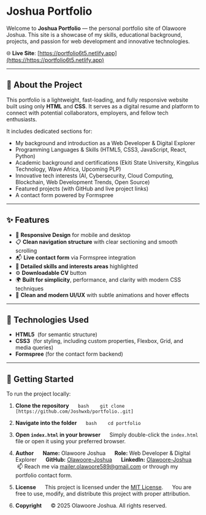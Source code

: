 # Joshua Portfolio

Welcome to **Joshua Portfolio** — the personal portfolio site of Olawoore Joshua. This site is a showcase of my skills, educational background, projects, and passion for web development and innovative technologies.

🌐 **Live Site**: [https://portfolio6t5.netlify.app](https://https://portfolio6t5.netlify.app)

---

## 📌 About the Project

This portfolio is a lightweight, fast-loading, and fully responsive website built using only **HTML** and **CSS**. It serves as a digital resume and platform to connect with potential collaborators, employers, and fellow tech enthusiasts.

It includes dedicated sections for:
- My background and introduction as a Web Developer & Digital Explorer
- Programming Languages & Skills (HTML5, CSS3, JavaScript, React, Python)
- Academic background and certifications (Ekiti State University, Kingplus Technology, Wave Africa, Upcoming PLP)
- Innovative tech interests (AI, Cybersecurity, Cloud Computing, Blockchain, Web Development Trends, Open Source)
- Featured projects (with GitHub and live project links)
- A contact form powered by Formspree

---

## ✨ Features

- 📱 **Responsive Design** for mobile and desktop
- 📋 **Clean navigation structure** with clear sectioning and smooth scrolling
- 📬 **Live contact form** via Formspree integration
- 🧠 **Detailed skills and interests areas** highlighted
- ⚙️ **Downloadable CV** button
- 🌍 **Built for simplicity**, performance, and clarity with modern CSS techniques
- 🎨 **Clean and modern UI/UX** with subtle animations and hover effects

---

## 🔧 Technologies Used

- **HTML5**  (for semantic structure)
- **CSS3**  (for styling, including custom properties, Flexbox, Grid, and media queries)
- **Formspree** (for the contact form backend)  

---

## 🚀 Getting Started

To run the project locally:

1. **Clone the repository**  
   ```bash
   git clone [https://github.com/Joshwxb/portfolio..git] 
   ```

2. **Navigate into the folder**  
   ```bash
   cd portfolio
   ```

3. **Open `index.html` in your browser**  
   Simply double-click the `index.html` file or open it using your preferred browser.

4. **Author**  
   **Name:** Olawoore Joshua  
   **Role:** Web Developer & Digital Explorer  
   **GitHub:** [Olawoore-Joshua](https://github.com/Olawoore-Joshua)  
   **LinkedIn:** [Olawoore-Joshua](https://www.linkedin.com/in/Olawoore-Joshua/)  
   📫 Reach me via [mailer.olawoore589@gmail.com](mailto:mailer.olawoore589@gmail.com) or through my portfolio contact form.

5. **License**  
   This project is licensed under the [MIT License](https://opensource.org/licenses/MIT).  
   You are free to use, modify, and distribute this project with proper attribution.

6. **Copyright**  
   © 2025 Olawoore Joshua. All rights reserved.